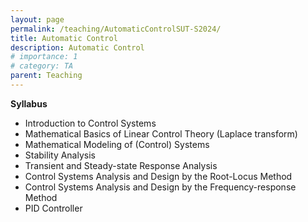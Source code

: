 ```yaml
---
layout: page
permalink: /teaching/AutomaticControlSUT-S2024/
title: Automatic Control
description: Automatic Control
# importance: 1
# category: TA
parent: Teaching  
---
```

__Syllabus__
* Introduction to Control Systems
* Mathematical Basics of Linear Control Theory (Laplace transform)
* Mathematical Modeling of (Control) Systems
* Stability Analysis
* Transient and Steady-state Response Analysis
* Control Systems Analysis and Design by the Root-Locus Method
* Control Systems Analysis and Design by the Frequency-response Method
* PID Controller
